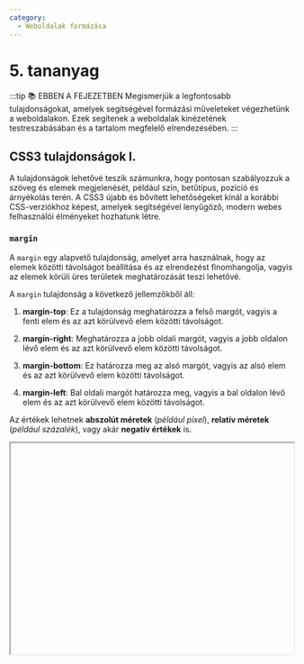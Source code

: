 ```yaml
---
category:
  - Weboldalak formázása
---
```


# 5. tananyag

:::tip 📚 EBBEN A FEJEZETBEN
Megismerjük a legfontosabb tulajdonságokat, amelyek segítségével formázási műveleteket végezhetünk a weboldalakon. Ezek segítenek a weboldalak kinézetének testreszabásában és a tartalom megfelelő elrendezésében.
:::

## CSS3 tulajdonságok I.

A tulajdonságok lehetővé teszik számunkra, hogy pontosan szabályozzuk a szöveg és elemek megjelenését, például szín, betűtípus, pozíció és árnyékolás terén. A CSS3 újabb és bővített lehetőségeket kínál a korábbi CSS-verziókhoz képest, amelyek segítségével lenyűgöző, modern webes felhasználói élményeket hozhatunk létre.

### `margin` 

A `margin` egy alapvető tulajdonság, amelyet arra használnak, hogy az elemek közötti távolságot beállítása és az elrendezést finomhangolja, vagyis az elemek körüli üres területek meghatározását teszi lehetővé.

A `margin` tulajdonság a következő jellemzőkből áll:

1. **margin-top**: Ez a tulajdonság meghatározza a felső margót, vagyis a fenti elem és az azt körülvevő elem közötti távolságot.

2. **margin-right**: Meghatározza a jobb oldali margót, vagyis a jobb oldalon lévő elem és az azt körülvevő elem közötti távolságot.

3. **margin-bottom**: Ez határozza meg az alsó margót, vagyis az alsó elem és az azt körülvevő elem közötti távolságot.

4. **margin-left**: Bal oldali margót határozza meg, vagyis a bal oldalon lévő elem és az azt körülvevő elem közötti távolságot.

Az értékek lehetnek __abszolút méretek__ (_például pixel_), __relatív méretek__ (_például százalék_), vagy akár __negatív értékek__ is.

<iframe :src="'https://interactive-examples.mdn.mozilla.net/pages/css/margin.html'" width="100%"  height="375" />

Példa a `margin` tulajdonság használatára:

```css
.pelda {
  margin-top: 10px;
  margin-right: 20px;
  margin-bottom: 10px;
  margin-left: 20px;
}
```

Példában a fenti margó __10 pixel__, a jobb margó __20 pixel__, az alsó margó __10 pixel__ és a bal margó __20 pixel__. Ennek eredményeként az elemnek megfelelő tere lesz körülötte a többi elemhez képest.

A `margin` az elemek közötti helytakarékosság és a megjelenés testreszabása érdekében fontos, hogy a fejlesztés során jól értsük és hatékonyan alkalmazzuk ezt a tulajdonságot. Az elemek közötti távolságok megfelelő kezelése segít a weboldalak egyenletes és esztétikus kinézetének elérésében.

### `padding`

A `padding` szintén egy alapvető CSS3 tulajdonság, amelyet arra használnak, hogy az elemek belső területeinek szabályozza. Lehetővé teszi a belső margók, vagyis az elem tartalma és a körülötte lévő keret közötti tér meghatározását.

A `padding` tulajdonság a következő jellemzőkből áll:

1. **padding-top**: Ez a tulajdonság meghatározza a felső belső margót, vagyis a tartalom és az elem teteje közötti távolságot.

2. **padding-right**: Meghatározza a jobb oldali belső margót, vagyis a tartalom és az elem jobb oldala közötti távolságot.

3. **padding-bottom**: Az alsó belső margót, vagyis a tartalom és az elem alsó része közötti távolságot határozza meg.

4. **padding-left**: Meghatározza a bal oldali belső margót, vagyis a tartalom és az elem bal oldala közötti távolságot.

Az értékek lehetnek __abszolút méretek__ (_például pixel_), __relatív méretek__ (_például százalék_), vagy akár __negatív értékek__ is.

<iframe :src="'https://interactive-examples.mdn.mozilla.net/pages/css/padding.html'" width="100%"  height="375" />

Példa a `padding` tulajdonság használatára:

```css
.pelda {
  padding-top: 10px;
  padding-right: 20px;
  padding-bottom: 10px;
  padding-left: 20px;
}
```

Ebben a példában a fenti belső margó __10 pixel__, a jobb belső margó __20 pixel__, az alsó belső margó __10 pixel__ és a bal belső margó __20 pixel__. Ennek eredményeként az elem tartalmának megfelelő tér lesz körülötte.

Az elemek belső területeinek pontos beállítását és a tartalom megjelenítésének finomhangolását teszi lehetővé a `padding`. Az elrendezés és a design szempontjából kulcsfontosságú, hogy a fejlesztés során jól értsük és hatékonyan alkalmazzuk ezt a tulajdonságot. A belső margók kezelése segít a tartalom szabályozott megjelenítésében és az elemek közötti tér pontos beállításában, ami hozzájárul a weboldalak egyenletes és esztétikus megjelenéséhez.

### `width`

A `width` tulajdonság egy elem szélességének meghatározására használjuk és lehetővé teszi az elem vízszintes méretének beállítását továbbá kulcsszerepet játszik az elrendezés és a tervezés során.

A `width` tulajdonság egy __mértékegységet__ vagy egy __relatív értéket__ fogad el:

- **abszolút méretek**: Például _pixelekben_ (`px`) vagy _centiméterben_ (`cm`) adják meg az elem szélességét. Például: `width: 300px;`.

- **relatív méretek**: Például _százalékosan_ adják meg az elem szélességét a szülőelemhez képest. Például: `width: 50%;`.

A `width` tulajdonság használata nagyon fontos az elrendezés során, mivel lehetővé teszi az elemek méretének finomhangolását az oldalon. Például egy `div` elem szélességének beállítása segíthet abban, hogy az elem az oldal szélességének egy meghatározott részét elfoglalja, vagy egy kép szélességének szabályozásával biztosítható, hogy az megfelelő méretben jelenjen meg.

<iframe :src="'https://interactive-examples.mdn.mozilla.net/pages/css/width.html'" width="100%"  height="375" />

Példa a `width` tulajdonság használatára:

```css
.container {
  width: 80%;
  margin: 0 auto;
}

.image {
  width: 200px;
}
```

A `.container` elemnek beállítottuk a szélességét __80%__-ra, ami azt jelenti, hogy az elem az oldal szélességének __80%__-át foglalja el, és középre igazítjuk a `margin` tulajdonság segítségével. A `.image` elemnek beállítottuk a szélességét __200 pixelre__, így az kép pontos mérete __200 pixel__ lesz.

A __width__ tulajdonsággal az abszolút és relatív méretek használata lehetővé teszi a rugalmas és reszponzív tervezést, amely fontos a különböző kijelzőméretekhez és eszközökhöz való alkalmazkodás szempontjából.


### `height`

A `height` tulajdonságot az elem magasságának meghatározására használjuk és lehetővé teszi az elem függőleges méretének beállítását, továbbá fontos szerepet játszik az elrendezés és a tervezés során.

A `height` tulajdonság egy __mértékegységet__ vagy egy __relatív értéket__ fogad el, __hasonlóan a__ `width` tulajdonsághoz:

- **abszolút méretek**: __Pixelekben__ (`px`) vagy __centiméterben__ (`cm`) adják meg az elem magasságát. Például: `height: 200px;`.

- **relatív méretek**: __Százalékosan__ adják meg az elem magasságát a szülőelemhez képest. Például: `height: 50%;`.

A `height` tulajdonság alkalmazása segít az elemek függőleges méretének finomhangolásában az oldalon. Például, egy `<div>` magasságának beállításával biztosítható, hogy a tartalom a kívánt területen megjelenjen.

<iframe :src="'https://interactive-examples.mdn.mozilla.net/pages/css/height.html'" width="100%"  height="375" />

Példa a `height` tulajdonság használatára:

```css
.container {
  height: 400px;
  background-color: #f0f0f0;
}

.sidebar {
  height: 100%;
  background-color: #333;
}

.image {
  height: 150px;
}
```

Ebben a példában van egy `.container` nevű tartalomtér, egy `.sidebar` nevű oldalsáv és egy `.image` nevű kép. A `.container` elemnek beállítottuk a magasságát __400 pixel__-re, a `.sidebar` elemnek pedig __100%__-ra a szülőelem magasságához képest, míg a `.image` elemnek beállítottuk a magasságát __150 pixelre__. Így az elemeknek különböző magasságuk van, és az oldalon különböző méretű területeken jelennek meg.

A __height__ tulajdonsággal az abszolút és relatív méretek használata lehetővé teszi a rugalmas és reszponzív tervezést, amely fontos a különböző kijelzőméretekhez és eszközökhöz való alkalmazkodás szempontjából.


### `top`

A `top` az elemek pozíciójának függőleges elhelyezésének meghatározására használjuk és lehetővé teszi az elem felső szélét az elrendezés során történő igazítására. Mértékegységet fogad el, például __pixelekben__ (`px`) vagy relatív értékeket __százalékosan__. Például: `top: 20px;` vagy `top: 10%;`.

Használata fontos az elemek pozíciójának pontos beállításához az oldalon. Például, ha egy elemet fentről kell elhelyezni az oldalon, akkor ennek a tulajdonság segítségével határozható meg, hogy mekkora távolságra legyen az elem a szülőelem tetejétől.

Példa a `top` tulajdonság használatára:

<iframe :src="'https://interactive-examples.mdn.mozilla.net/pages/css/top.html'" width="100%"  height="375" />


A `top` tulajdonság használata segít az elemek függőleges pozíciójának pontos beállításában az oldalon. Ez fontos az elrendezés és a tervezés során, és lehetővé teszi, hogy az elemeket szabályozottan helyezzék el az oldalon, és megfelelő elrendezést hozzanak létre a különböző elemek között.

### `bottom`

A `bottom` az elemek pozíciójának függőleges elhelyezésének meghatározására használjuk és lehetővé teszi az elem alsó szélét az elrendezés során történő igazítására. Mértékegységet fogad el, például __pixelekben__ (`px`) vagy relatív értékeket __százalékosan__. Például: `bottom: 20px;` vagy `bottom: 10%;`.

Használata fontos az elemek pozíciójának pontos beállításához az oldalon. Például, ha egy elemet lent kell elhelyezni az oldalon, akkor ennek a tulajdonság segítségével határozható meg, hogy mekkora távolságra legyen az elem a szülőelem aljától.

Példa a `bottom` tulajdonság használatára:

<iframe :src="'https://interactive-examples.mdn.mozilla.net/pages/css/bottom.html'" width="100%"  height="375" />

A `bottom` tulajdonság használata segít az elemek függőleges pozíciójának pontos beállításában az oldalon. Ez fontos az elrendezés és a tervezés során, és lehetővé teszi, hogy az elemeket szabályozottan helyezzék el az oldalon, és megfelelő elrendezést hozzanak létre a különböző elemek között.

### `left`

A `left` az elemek pozíciójának vízszintes elhelyezésének meghatározására használjuk és lehetővé teszi az elem bal szélét az elrendezés során történő igazítására. Mértékegységet fogad el, például __pixelekben__ (`px`) vagy relatív értékeket __százalékosan__. Például: `left: 20px;` vagy `left: 10%;`.

Használata fontos az elemek pozíciójának pontos beállításához az oldalon. Például, ha egy elemet balra kell elhelyezni az oldalon, akkor ennek a tulajdonság segítségével határozható meg, hogy mekkora távolságra legyen az elem a szülőelem bal szélétől.

Példa a `left` tulajdonság használatára:

<iframe :src="'https://interactive-examples.mdn.mozilla.net/pages/css/left.html'" width="100%"  height="375" />

A `left` tulajdonság használata segít az elemek vízszintes pozíciójának pontos beállításában az oldalon. Ez fontos az elrendezés és a tervezés során, és lehetővé teszi, hogy az elemeket szabályozottan helyezzék el az oldalon, és megfelelő elrendezést hozzanak létre a különböző elemek között.

### `right`

A `right` az elemek pozíciójának vízszintes elhelyezésének meghatározására használjuk és lehetővé teszi az elem jobb szélét az elrendezés során történő igazítására. Mértékegységet fogad el, például __pixelekben__ (`px`) vagy relatív értékeket __százalékosan__. Például: `right: 20px;` vagy `right: 10%;`.

Használata fontos az elemek pozíciójának pontos beállításához az oldalon. Például, ha egy elemet jobbra kell elhelyezni az oldalon, akkor ennek a tulajdonság segítségével határozható meg, hogy mekkora távolságra legyen az elem a szülőelem jobb szélétől.

Példa a `right` tulajdonság használatára:

<iframe :src="'https://interactive-examples.mdn.mozilla.net/pages/css/right.html'" width="100%"  height="375" />

A `right` tulajdonság használata segít az elemek vízszintes pozíciójának pontos beállításában az oldalon. Ez fontos az elrendezés és a tervezés során, és lehetővé teszi, hogy az elemeket szabályozottan helyezzék el az oldalon, és megfelelő elrendezést hozzanak létre a különböző elemek között.

### `float`

A `float` tulajdonság lehetővé teszi az elemek lebegését más elemek mellett, amelyekhez igazodnak, így lehetőséget nyújt az oldal különböző elrendezési struktúráinak létrehozására.

A `float` tulajdonság két alapvető értéket tartalmaz:

1. **left**: Az elem balra lebeg, és a szomszédos elemek jobbra rendeződnek. Az elem új sorban helyezkedik el, ahol a bal oldali margótól számítva elhelyezkedik.

2. **right**: Az elem jobbra lebeg, és a szomszédos elemek balra rendeződnek. Az elem új sorban helyezkedik el, ahol a jobb oldali margótól számítva elhelyezkedik.

<iframe :src="'https://interactive-examples.mdn.mozilla.net/pages/css/float.html'" width="100%"  height="375" />

Egy példa a `float` tulajdonság használatára:

```css
.left-column {
  float: left;
  width: 50%;
}

.right-column {
  float: right;
  width: 50%;
}
```

Ebben a példában két elemet használunk: `.left-column` és a `.right-column`. Mindkettőnél alkalmaztuk a `float` tulajdonságot, ahol az egyik balra (`left`) lebeg, a másik pedig jobbra (`right`). Mindkét elemnek beállítottuk a szélességét __50%__-ra, így a két elem vízszintesen helyezkedik el az oldalon, és elfoglalják az oldal felét.

::: tip Info
A `float` tulajdonság rendkívül hasznos a webfejlesztés során, különösen akkor, amikor az elemek elrendezését szeretnénk megoldani. Azonban fontos megjegyezni, hogy a `float` tulajdonság meghatározott viselkedést eredményez, és gondoskodni kell arról, hogy a szomszédos elemek helyesen illeszkedjenek hozzá. A modern CSS technológiák, például a `flexbox` és a `grid` keretrendszerek is alternatívát kínálnak az elrendezési igények teljesítésére, és gyakran hatékonyabbak lehetnek a `float` tulajdonság helyett.
:::


### `color`

A `color` tulajdonság a szöveg vagy szövegrészletek színének beállítására szolgál. Ez az egyik alapvető tulajdonság, amely lehetővé teszi a webfejlesztők számára a weboldalak színválasztásának széles skáláját.

A színértékek különböző formátumokban állíthatjuk be, például:
- hexadecimális (`#RRGGBB`)
- RGB (`rgb(255, 0, 0)`)
- RGBA (`rgba(255, 0, 0, 0.5)`) 
- vagy név szerint (pl. `red`)

<iframe :src="'https://interactive-examples.mdn.mozilla.net/pages/css/color.html'" width="100%"  height="375" />

Az `color` tulajdonság használata egyszerű. Itt van egy példa:

```css
.pelda {
  color: red;
}
```

### `background`

A `background` egy komplex tulajdonság, amely lehetővé teszi, hogy a háttérképet és annak tulajdonságait részletesen szabályozzák egy HTML elemen belül.

A `background` tulajdonság egy összetett tulajdonság, amelynek számos _al-tulajdonsága_ van:

1. **background-color**: Meghatározza a háttérszínét az elemnek. Lehet egy szín neve, hexadecimális érték vagy más színre vonatkozó érték.

2. **background-image**: Képet állíthatunk be háttérképként. Például egy URL-t adhatunk meg, ami az elérési útvonalat jelöli meg a háttérképhez.

3. **background-repeat**: Szabályozza, hogyan ismétlődik a háttérkép. Lehetővé teszi az `repeat`, `no-repeat`, `repeat-x`, és `repeat-y` értékek használatát.

4. **background-size**: A háttérkép méretét lehet szabályozni, például beállítani, hogy a kép kitöltse az elemet vagy csak részben jelenjen meg.

5. **background-position**: Az elemen belüli háttérkép pozícióját határozza meg. Megadhatjuk pixelben, százalékban vagy kulcsszavakkal (pl. `center`, `left top`).

6. **background-attachment**: Ez szabályozza a háttérkép gördüléshez való viszonyát. Lehet `scroll` vagy `fixed`, attól függően, hogy az elem vagy a háttérkép gördül-e a böngészőablakban.

<iframe :src="'https://interactive-examples.mdn.mozilla.net/pages/css/background.html'" width="100%"  height="375" />

Itt egy példa a `background` tulajdonság használatára:

```css
.pelda {
  background-color: #f2f2f2;
  background-image: url('background.jpg');
  background-repeat: no-repeat;
  background-size: cover;
  background-position: center;
  background-attachment: fixed;
}
```

A háttérszín világosszürke (`#f2f2f2`), és egy `background.jpg` képet használ háttérképként. A háttérkép nem ismétlődik (`no-repeat`), kitölti az elemet (`background-size: cover`), középen helyezkedik el (`background-position: center`), és a háttérkép nem mozdul el, amikor a felhasználó görgeti az oldalt (`background-attachment: fixed`).

Összefoglalva a `background` tulajdonság rendkívül hasznos a webfejlesztés során, mivel lehetővé teszi a háttérkép testreszabását, a szín és képek kombinálását, és különböző vizuális hatások létrehozását az elemek háttérén. A színek és háttérképek kiválasztása lehetővé teszi a weboldalak egyedi stílusának és megjelenésének kialakítását a választott dizájn és brand arculat alapján.

### `border`

A `border` tulajdonság, amely lehetővé teszi, hogy meghatározzák egy HTML elem keretének tulajdonságait és stílusát. Széles körben használható a weboldalak megjelenésének testreszabására és a felhasználói élmény kialakítására.

A `border` tulajdonság három fő _al-tulajdonságot_ tartalmaz:

1. **border-width**: Ez meghatározza a keret vastagságát. Ezt például pixelben vagy más mértékegységekben lehet megadni.

2. **border-style**: Ez határozza meg a keret stílusát. Lehetnek olyan értékek, mint `solid` (_egyenes vonal_), `dotted` (_pöttyözött_), `dashed` (_szaggatott_), és több más.

3. **border-color**: A keret színét határozza meg. Ez lehet egy szín `neve`, `hexadecimális érték` vagy más színre vonatkozó érték.

<iframe :src="'https://interactive-examples.mdn.mozilla.net/pages/css/border.html'" width="100%"  height="375" />

A `border` tulajdonság használatával ezeket az al-tulajdonságokat kombinálhatjuk egyetlen sorban. Például:

```css
.pelda {
  border: 2px solid #333;
}
```

Ebben a példában egy 2 pixel vastag szürke keretet alkalmaztunk.

Ezenkívül a `border` tulajdonságot további tulajdonságokkal is kiegészíthetjük, mint például a `border-radius`, amely az elem sarkainak lekerekítését határozza meg, vagy a `border-image`, amely lehetővé teszi képek használatát a keretek helyett. Gyakorlatilag lehetővé teszi az elemek megjelenésének testreszabását és szépítését, valamint a keretek használatát az elemek körül, hogy azok kiemelkedjenek a weboldalon.


### `display`

A `display` egy kulcsfontosságú CSS tulajdonság, amely meghatározza, hogy egy elem milyen módon jelenjen meg az oldalon. A `display` tulajdonság fontos az elrendezés és a megjelenés irányításában, mivel határozza meg, hogyan rendeződnek el az elemek, milyen térközökkel és milyen viselkedéssel rendelkeznek az oldalon.

A `display` tulajdonság a következő értékeket tartalmazza:

1. **block**: Ez az érték általában a legelterjedtebb és legtöbb HTML elem alapértelmezett megjelenési módja. Az elem egy blokkot képez, amely a rendelkezésre álló helyet teljes szélességben elfoglalja, így a következő elem a sor alatt jelenik meg.

2. **inline**: Ez az érték lehetővé teszi, hogy az elem egy sorban jelenjen meg a szöveg részeként anélkül, hogy új sorba kerülne. Az elem szélessége csak annyi lesz, amennyi a tartalom méretétől szükséges.

3. **inline-block**: Az `inline` és `block` közötti kompromisszumot jelenti. Az elemek sorban jelennek meg, de lehetővé teszik a szélesség és a magasság beállítását, valamint a `margin` és `padding` használatát.

4. **none**: Az elem elrejtésére használják így az nem foglal teret és teljesen eltűnik a megjelenésből.

5. **flex**: Lehetővé teszi a rugalmas elrendezés létrehozását egy tartományon belül, amely lehetővé teszi az elemek dinamikus elrendezését és viselkedését.

6. **grid**: Érték használata egy többszintű elrendezési rendszert hoz létre, ahol az elemek egy síkon vagy síkokon helyezkednek el.

<iframe :src="'https://interactive-examples.mdn.mozilla.net/pages/css/display.html'" width="100%"  height="375" />

Példa a `display` tulajdonság használatára:

```css
.pelda {
  display: block;
  width: 200px;
  height: 100px;
  background-color: #ff0000;
}
```

Ebben a példában beállítottuk a `display` tulajdonságot `block` értékre. Ez azt jelenti, hogy az elem blokk formában jelenik meg, és teljes szélességet foglal el. Az elemnek beállítottunk egy __200 pixel__ szélességet és egy __100 pixel__ magasságot, és piros háttérszínt alkalmaztunk rá. Így az elem egy __piros__ téglalap formájában jelenik meg az oldalon.

:::tip Info
A megfelelő `display` érték kiválasztása segít az elrendezés és a design testreszabásában. Az `inline`, `block`, `inline-block`, `none`, `flex`, és `grid` értékek használatával változatos elrendezéseket hozhatunkk létre az oldalainkon a felhasználói élmény javítása érdekében.
:::